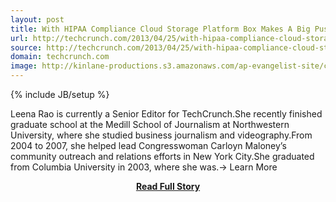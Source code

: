 ```yaml
---
layout: post
title: With HIPAA Compliance Cloud Storage Platform Box Makes A Big Push Into Healthcare; Invests In Drchrono
url: http://techcrunch.com/2013/04/25/with-hipaa-compliance-cloud-storage-platform-box-makes-a-big-push-into-healthcare-invests-in-drchrono/
source: http://techcrunch.com/2013/04/25/with-hipaa-compliance-cloud-storage-platform-box-makes-a-big-push-into-healthcare-invests-in-drchrono/
domain: techcrunch.com
image: http://kinlane-productions.s3.amazonaws.com/ap-evangelist-site/curated/screenshots/7898_techcrunch_com.png
---
```

{% include JB/setup %}<p>Leena Rao is currently a Senior Editor for TechCrunch.She recently finished graduate school at the Medill School of Journalism at Northwestern University, where she studied business journalism and videography.From 2004 to 2007, she helped lead Congresswoman Carloyn Maloney’s community outreach and relations efforts in New York City.She graduated from Columbia University in 2003, where she was.→ Learn More</p>
<center><p><a href="http://techcrunch.com/2013/04/25/with-hipaa-compliance-cloud-storage-platform-box-makes-a-big-push-into-healthcare-invests-in-drchrono/" style='padding:25px; font-sze:18px; font-weight: bold;'>Read Full Story</a></p></center>
